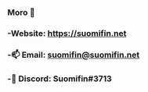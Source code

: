 ### Moro 👋

###

### -Website: https://suomifin.net
### -📫 Email: suomifin@suomifin.net
### -💬 Discord: Suomifin#3713

<!--
**Suomifin/Suomifin** is a ✨ _special_ ✨ repository because its `README.md` (this file) appears on your GitHub profile.

Here are some ideas to get you started:

- 🔭 I’m currently working on ...
- 🌱 I’m currently learning ...
- 👯 I’m looking to collaborate on ...
- 🤔 I’m looking for help with ...
- 💬 Ask me about ...
- 📫 How to reach me: ...
- 😄 Pronouns: ...
- ⚡ Fun fact: ...
-->

